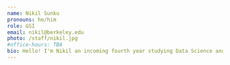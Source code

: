 ```yaml
---
name: Nikil Sunku
pronouns: he/him
role: GSI
email: nikil@berkeley.edu
photo: /staff/nikil.jpg
#office-hours: TBA
bio: Hello! I'm Nikil an incoming fourth year studying Data Science and Food Systems. I love cooking and like to say I live to eat. I'm also passionate about data science and how it can be used to improve personal health! I look forward to meeting you all this summer :-)!
---
```

